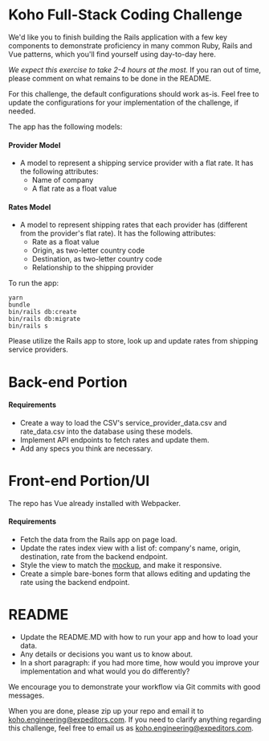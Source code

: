 # Koho Full-Stack Coding Challenge

We'd like you to finish building the Rails application with a few key components to demonstrate proficiency in many common Ruby, Rails and Vue patterns, which you'll find yourself using day-to-day here.

*We expect this exercise to take 2-4 hours at the most.* If you ran out of time, please comment on what remains to be done in the README.

For this challenge, the default configurations should work as-is. Feel free to update the configurations for your implementation of the challenge, if needed.

The app has the following models:

#### Provider Model
* A model to represent a shipping service provider with a flat rate. It has the following attributes:
  * Name of company
  * A flat rate as a float value

#### Rates Model
* A model to represent shipping rates that each provider has (different from the provider's flat rate). It has the following attributes:
  * Rate as a float value
  * Origin, as two-letter country code
  * Destination, as two-letter country code
  * Relationship to the shipping provider

To run the app:
```
yarn
bundle
bin/rails db:create
bin/rails db:migrate
bin/rails s
```
Please utilize the Rails app to store, look up and update rates from shipping service providers. 
# Back-end Portion

#### Requirements
* Create a way to load the CSV's service_provider_data.csv and rate_data.csv into the database using these models.
* Implement API endpoints to fetch rates and update them.
* Add any specs you think are necessary.

# Front-end Portion/UI
The repo has Vue already installed with Webpacker.

#### Requirements
* Fetch the data from the Rails app on page load.
* Update the rates index view with a list of: company's name, origin, destination, rate from the backend endpoint.
* Style the view to match the [mockup](https://www.figma.com/file/HSbd9xjW2S1gsx5EL0bK91/F%2FE-Challenge?node-id=0%3A1), and make it responsive.
* Create a simple bare-bones form that allows editing and updating the rate using the backend endpoint.

# README
* Update the README.MD with how to run your app and how to load your data.
* Any details or decisions you want us to know about.
* In a short paragraph: if you had more time, how would you improve your implementation and what would you do differently?

We encourage you to demonstrate your workflow via Git commits with good messages.

When you are done, please zip up your repo and email it to koho.engineering@expeditors.com. If you need to clarify anything regarding this challenge, feel free to email us as koho.engineering@expeditors.com.
